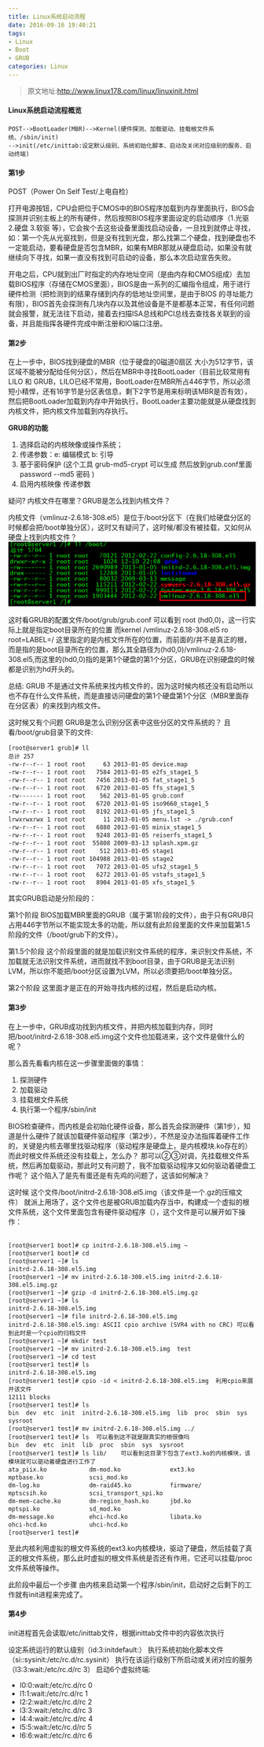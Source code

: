 ```yaml
---
title: Linux系统启动流程
date: 2016-09-16 19:40:21
tags: 
- Linux
- Boot
- GRUB
categories: Linux
---
```

>原文地址:http://www.linux178.com/linux/linuxinit.html

#### Linux系统启动流程概览

```
POST-->BootLoader(MBR)-->Kernel(硬件探测、加载驱动、挂载根文件系统、/sbin/init)
-->init(/etc/inittab:设定默认级别、系统初始化脚本、启动及关闭对应级别的服务、启动终端)
```

#### 第1步

POST（Power On Self Test/上电自检）

打开电源按钮，CPU会把位于CMOS中的BIOS程序加载到内存里面执行，BIOS会探测并识别主板上的所有硬件，然后按照BIOS程序里面设定的启动顺序（1.光驱 2.硬盘 3.软驱 等），它会挨个去这些设备里面找启动设备，一旦找到就停止寻找，如：第一个先从光驱找到，但是没有找到光盘，那么找第二个硬盘，找到硬盘也不一定能启动，要看硬盘是否包含MBR，如果有MBR那就从硬盘启动，如果没有就继续向下寻找，如果一直没有找到可启动的设备，那么本次启动宣告失败。
   
开电之后，CPU就到出厂时指定的内存地址空间（是由内存和CMOS组成）去加载BIOS程序（存储在CMOS里面），BIOS是由一系列的汇编指令组成，用于进行硬件检测（把检测到的结果存储到内存的低地址空间里，是由于BIOS 的寻址能力有限），BIOS首先会探测有几块内存以及其他设备是不是都基本正常，有任何问题就会报警，就无法往下启动，接着去扫描ISA总线和PCI总线去查找各关联到的设备，并且能指挥各硬件完成中断注册和IO端口注册。

#### 第2步

在上一步中，BIOS找到硬盘的MBR（位于硬盘的0磁道0扇区 大小为512字节，该区域不能被分配给任何分区），然后在MBR中寻找BootLoader（目前比较常用有LILO 和 GRUB，LILO已经不常用，BootLoader在MBR所占446字节，所以必须短小精悍，还有16字节是分区表信息，剩下2字节是用来标明该MBR是否有效），然后把BootLoader加载到内存中开始执行，BootLoader主要功能就是从硬盘找到内核文件，把内核文件加载到内存执行。

**GRUB的功能**

1. 选择启动的内核映像或操作系统；
2. 传递参数：e: 编辑模式 b: 引导
3. 基于密码保护 (这个工具 grub-md5-crypt 可以生成 然后放到grub.conf里面 password --md5 密码 )
4. 启用内核映像 传递参数

疑问? 内核文件在哪里？GRUB是怎么找到内核文件？

内核文件（vmlinuz-2.6.18-308.el5）是位于/boot分区下（在我们给硬盘分区的时候都会把/boot单独分区），这时又有疑问了，这时候/都没有被挂载，又如何从硬盘上找到内核文件？
![](/images/linux/how-linux-start-0.png)

这时看GRUB的配置文件/boot/grub/grub.conf 可以看到 root (hd0,0)，这一行实际上就是指定boot目录所在的位置
而kernel /vmlinuz-2.6.18-308.el5 ro root=LABEL=/ 这里指定的是内核文件所在的位置，而前面的/并不是真正的根，而是指的是boot目录所在的位置，那么其全路径为(hd0,0)/vmlinuz-2.6.18-308.el5,而这里的(hd0,0)指的是第1个硬盘的第1个分区，GRUB在识别硬盘的时候都是识别为hd开头的。

总结: GRUB 不是通过文件系统来找内核文件的，因为这时候内核还没有启动所以也不存在什么文件系统，而是直接访问硬盘的第1个硬盘第1个分区（MBR里面存在分区表）的来找到内核文件。

这时候又有个问题 GRUB是怎么识别分区表中这些分区的文件系统的？ 且看/boot/grub目录下的文件:

```shell
[root@server1 grub]# ll
总计 257
-rw-r--r-- 1 root root     63 2013-01-05 device.map
-rw-r--r-- 1 root root   7584 2013-01-05 e2fs_stage1_5
-rw-r--r-- 1 root root   7456 2013-01-05 fat_stage1_5
-rw-r--r-- 1 root root   6720 2013-01-05 ffs_stage1_5
-rw------- 1 root root    562 2013-01-05 grub.conf
-rw-r--r-- 1 root root   6720 2013-01-05 iso9660_stage1_5
-rw-r--r-- 1 root root   8192 2013-01-05 jfs_stage1_5
lrwxrwxrwx 1 root root     11 2013-01-05 menu.lst -> ./grub.conf
-rw-r--r-- 1 root root   6880 2013-01-05 minix_stage1_5
-rw-r--r-- 1 root root   9248 2013-01-05 reiserfs_stage1_5
-rw-r--r-- 1 root root  55808 2009-03-13 splash.xpm.gz
-rw-r--r-- 1 root root    512 2013-01-05 stage1
-rw-r--r-- 1 root root 104988 2013-01-05 stage2
-rw-r--r-- 1 root root   7072 2013-01-05 ufs2_stage1_5
-rw-r--r-- 1 root root   6272 2013-01-05 vstafs_stage1_5
-rw-r--r-- 1 root root   8904 2013-01-05 xfs_stage1_5
```

其实GRUB启动是分阶段的：

第1个阶段  BIOS加载MBR里面的GRUB（属于第1阶段的文件），由于只有GRUB只占用446字节所以不能实现太多的功能，所以就有此阶段里面的文件来加载第1.5阶段的文件（/boot/grub下的文件）。

第1.5个阶段 这个阶段里面的就是加载识别文件系统的程序，来识别文件系统，不加载就无法识别文件系统，进而就找不到boot目录，由于GRUB是无法识别LVM，所以你不能把/boot分区设置为LVM，所以必须要把/boot单独分区。

第2个阶段 这里面才是正在的开始寻找内核的过程，然后是启动内核。

#### 第3步

在上一步中，GRUB成功找到内核文件，并把内核加载到内存，同时把/boot/initrd-2.6.18-308.el5.img这个文件也加载进来，这个文件是做什么的呢？

那么首先看看内核在这一步骤里面做的事情：

1. 探测硬件
2. 加载驱动
3. 挂载根文件系统
4. 执行第一个程序/sbin/init

BIOS检查硬件，而内核是会初始化硬件设备，那么首先会探测硬件（第1步），知道是什么硬件了就该加载硬件驱动程序（第2步），不然是没办法指挥着硬件工作的，关键是内核去哪里找驱动程序（驱动程序是硬盘上，是内核模块.ko存在的）而此时根文件系统还没有挂载上，怎么办？ 那可以②③对调，先挂载根文件系统，然后再加载驱动，那此时又有问题了，我不加载驱动程序又如何驱动着硬盘工作呢？ 这个陷入了是先有蛋还是有先鸡的问题了，这该如何解决？

这时候 这个文件/boot/initrd-2.6.18-308.el5.img（该文件是一个.gz的压缩文件） 就派上用场了，这个文件也是被GRUB加载内存当中，构建成一个虚拟的根文件系统，这个文件里面包含有硬件驱动程序（），这个文件是可以展开如下操作：

```shell

[root@server1 boot]# cp initrd-2.6.18-308.el5.img ~
[root@server1 boot]# cd
[root@server1 ~]# ls
initrd-2.6.18-308.el5.img
[root@server1 ~]# mv initrd-2.6.18-308.el5.img initrd-2.6.18-308.el5.img.gz
[root@server1 ~]# gzip -d initrd-2.6.18-308.el5.img.gz
[root@server1 ~]# ls
initrd-2.6.18-308.el5.img
[root@server1 ~]# file initrd-2.6.18-308.el5.img
initrd-2.6.18-308.el5.img: ASCII cpio archive (SVR4 with no CRC) 可以看到此时是一个cpio的归档文件
[root@server1 ~]# mkdir test
[root@server1 ~]# mv initrd-2.6.18-308.el5.img  test
[root@server1 ~]# cd test
[root@server1 test]# ls
initrd-2.6.18-308.el5.img
[root@server1 test]# cpio -id < initrd-2.6.18-308.el5.img  利用cpio来展开该文件
12111 blocks
[root@server1 test]# ls
bin  dev  etc  init  initrd-2.6.18-308.el5.img  lib  proc  sbin  sys  sysroot
[root@server1 test]# mv initrd-2.6.18-308.el5.img ../
[root@server1 test]# ls  可以看到这不就是跟真实的根很像吗
bin  dev  etc  init  lib  proc  sbin  sys  sysroot
[root@server1 test]# ls lib/    可以看到这目录下包含了ext3.ko的内核模块，该模块就可以驱动着硬盘进行工作了
ata_piix.ko            dm-mod.ko              ext3.ko                mptbase.ko             scsi_mod.ko
dm-log.ko              dm-raid45.ko           firmware/              mptscsih.ko            scsi_transport_spi.ko
dm-mem-cache.ko        dm-region_hash.ko      jbd.ko                 mptspi.ko              sd_mod.ko
dm-message.ko          ehci-hcd.ko            libata.ko              ohci-hcd.ko            uhci-hcd.ko
[root@server1 test]#
```
至此内核利用虚拟的根文件系统的ext3.ko内核模块，驱动了硬盘，然后挂载了真正的根文件系统，那么此时虚拟的根文件系统是否还有作用，它还可以挂载/proc文件系统等操作。

此阶段中最后一个步骤 由内核来启动第一个程序/sbin/init，启动好之后剩下的工作就有init进程来完成了。

#### 第4步

init进程首先会读取/etc/inittab文件，根据inittab文件中的内容依次执行

设定系统运行的默认级别（id:3:initdefault:）
执行系统初始化脚本文件（si::sysinit:/etc/rc.d/rc.sysinit）
执行在该运行级别下所启动或关闭对应的服务（l3:3:wait:/etc/rc.d/rc 3）
启动6个虚拟终端:
     
- l0:0:wait:/etc/rc.d/rc 0
- l1:1:wait:/etc/rc.d/rc 1
- l2:2:wait:/etc/rc.d/rc 2
- l3:3:wait:/etc/rc.d/rc 3
- l4:4:wait:/etc/rc.d/rc 4
- l5:5:wait:/etc/rc.d/rc 5
- l6:6:wait:/etc/rc.d/rc 6